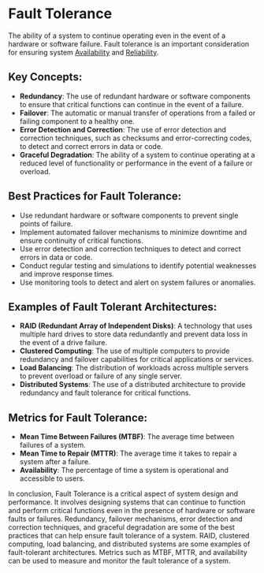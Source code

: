 # Fault Tolerance

The ability of a system to continue operating even in the event of a hardware or software failure. Fault tolerance is an important consideration for ensuring system [Availability](/glossary/availability.md) and [Reliability](/glossary/reliability.md).

## Key Concepts:

-   **Redundancy**: The use of redundant hardware or software components to ensure that critical functions can continue in the event of a failure.
-   **Failover**: The automatic or manual transfer of operations from a failed or failing component to a healthy one.
-   **Error Detection and Correction**: The use of error detection and correction techniques, such as checksums and error-correcting codes, to detect and correct errors in data or code.
-   **Graceful Degradation**: The ability of a system to continue operating at a reduced level of functionality or performance in the event of a failure or overload.

## Best Practices for Fault Tolerance:

-   Use redundant hardware or software components to prevent single points of failure.
-   Implement automated failover mechanisms to minimize downtime and ensure continuity of critical functions.
-   Use error detection and correction techniques to detect and correct errors in data or code.
-   Conduct regular testing and simulations to identify potential weaknesses and improve response times.
-   Use monitoring tools to detect and alert on system failures or anomalies.

## Examples of Fault Tolerant Architectures:

-   **RAID (Redundant Array of Independent Disks)**: A technology that uses multiple hard drives to store data redundantly and prevent data loss in the event of a drive failure.
-   **Clustered Computing**: The use of multiple computers to provide redundancy and failover capabilities for critical applications or services.
-   **Load Balancing**: The distribution of workloads across multiple servers to prevent overload or failure of any single server.
-   **Distributed Systems**: The use of a distributed architecture to provide redundancy and fault tolerance for critical functions.

## Metrics for Fault Tolerance:

-   **Mean Time Between Failures (MTBF)**: The average time between failures of a system.
-   **Mean Time to Repair (MTTR)**: The average time it takes to repair a system after a failure.
-   **Availability**: The percentage of time a system is operational and accessible to users.

In conclusion, Fault Tolerance is a critical aspect of system design and performance. It involves designing systems that can continue to function and perform critical functions even in the presence of hardware or software faults or failures. Redundancy, failover mechanisms, error detection and correction techniques, and graceful degradation are some of the best practices that can help ensure fault tolerance of a system. RAID, clustered computing, load balancing, and distributed systems are some examples of fault-tolerant architectures. Metrics such as MTBF, MTTR, and availability can be used to measure and monitor the fault tolerance of a system.